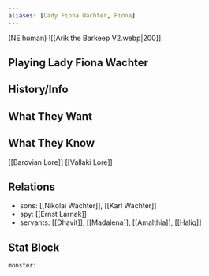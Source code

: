 ```yaml
---
aliases: [Lady Fiona Wachter, Fiona]
---
```

(NE human)
![[Arik the Barkeep V2.webp|200]]
## Playing Lady Fiona Wachter

## History/Info

## What They Want

## What They Know
[[Barovian Lore]]
[[Vallaki Lore]]

## Relations
- sons: [[Nikolai Wachter]], [[Karl Wachter]]
- spy: [[Ernst Larnak]]
- servants: [[Dhavit]], [[Madalena]], [[Amalthia]], [[Haliq]]

## Stat Block

```statblock
monster:
```

```dataviewjs
```
